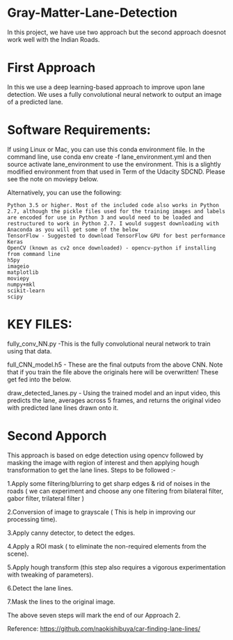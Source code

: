# Gray-Matter-Lane-Detection

In this project, we have use two approach but the second approach doesnot work well with the Indian Roads.

# First Approach 

In this we use a deep learning-based approach to improve upon lane detection. 
We uses a fully convolutional neural network to output an image of a predicted lane.

<p align="center">
  <gif width="460" height="300" src="https://github.com/Giscle/Gray-Matter-Lane-Detection/blob/master/output.gif">
</p>

# Software Requirements:

If using Linux or Mac, you can use this conda environment file. In the command line, use conda env create -f lane_environment.yml and then source activate lane_environment to use the environment. This is a slightly modified environment from that used in Term of the Udacity SDCND. Please see the note on moviepy below.

Alternatively, you can use the following:

    Python 3.5 or higher. Most of the included code also works in Python 2.7, although the pickle files used for the training images and labels are encoded for use in Python 3 and would need to be loaded and restructured to work in Python 2.7. I would suggest downloading with Anaconda as you will get some of the below
    TensorFlow - Suggested to download TensorFlow GPU for best performance
    Keras
    OpenCV (known as cv2 once downloaded) - opencv-python if installing from command line
    h5py
    imageio
    matplotlib
    moviepy
    numpy+mkl
    scikit-learn
    scipy


# KEY FILES:

fully_conv_NN.py -This is the fully convolutional neural network to train using that data.

full_CNN_model.h5 - These are the final outputs from the above CNN. Note that if you train the 
file above the originals here will be overwritten! These get fed into the below.

draw_detected_lanes.py - Using the trained model and an input video, this predicts the lane, averages across 5 frames, and returns the original video with predicted lane lines drawn onto it. 

# Second Apporch 

This approach is based on edge detection using opencv followed by masking the image
with region of interest and then applying hough transformation to get the lane lines.
Steps to be followed :-

1.Apply some filtering/blurring to get sharp edges & rid of noises in the roads ( we
can experiment and choose any one filtering from bilateral filter, gabor filter,
trilateral filter )

2.Conversion of image to grayscale ( This is help in improving our processing
time).

3.Apply canny detector, to detect the edges.

4.Apply a ROI mask ( to eliminate the non-required elements from the scene).

5.Apply hough transform (this step also requires a vigorous experimentation with
tweaking of parameters).

6.Detect the lane lines.

7.Mask the lines to the original image.

The above seven steps will mark the end of our Approach 2.

Reference:
https://github.com/naokishibuya/car-finding-lane-lines/
